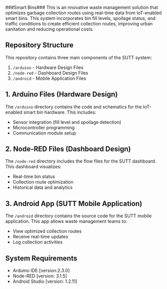 ###Smart Bins###
This is an nnovative waste management solution that optimizes garbage collection routes using real-time data from IoT-enabled smart bins. This system incorporates bin fill levels, spoilage status, and traffic conditions to create efficient collection routes, improving urban sanitation and reducing operational costs.


## Repository Structure

This repository contains three main components of the SUTT system:

1. `/arduino` - Hardware Design Files
2. `/node-red` - Dashboard Design Files
3. `/android` - Mobile Application Files

## 1. Arduino Files (Hardware Design)

The `/arduino` directory contains the code and schematics for the IoT-enabled smart bin hardware. This includes:

- Sensor integration (fill level and spoilage detection)
- Microcontroller programming
- Communication module setup


## 2. Node-RED Files (Dashboard Design)

The `/node-red` directory includes the flow files for the SUTT dashboard. This dashboard visualizes:

- Real-time bin status
- Collection route optimization
- Historical data and analytics


## 3. Android App (SUTT Mobile Application)

The `/android` directory contains the source code for the SUTT mobile application. This app allows waste management teams to:

- View optimized collection routes
- Receive real-time updates
- Log collection activities


## System Requirements

- Arduino IDE [version:2.3.0]
- Node-RED [version: 3.1.5]
- Android Studio [version: 1.2.11]
